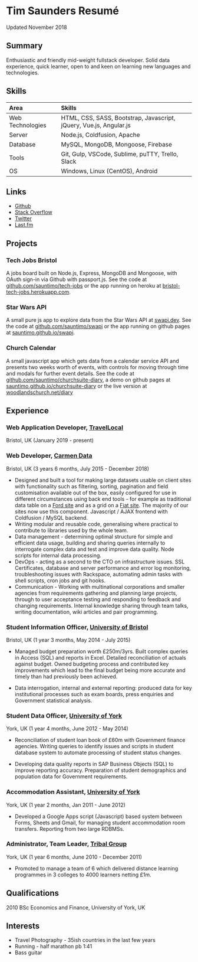 # Tim Saunders Resumé
Updated November 2018

## Summary
Enthusiastic and friendly mid-weight fullstack developer. Solid data experience, quick learner, open to and keen on learning new languages and technologies.

## Skills
| Area | Skills |
| :--- | :--- |
| Web Technologies | HTML, CSS, SASS, Bootstrap, Javascript, jQuery, Vue.js, Angular.js 
| Server | Node.js, Coldfusion, Apache |
| Database | MySQL, MongoDB, Mongoose, Firebase |
| Tools | Git, Gulp, VSCode, Sublime, puTTY, Trello, Slack |
| OS | Windows, Linux (CentOS), Android |

## Links
- [Github](https://github.com/sauntimo)
- [Stack Overflow](https://stackoverflow.com/users/4293734/sauntimo)
- [Twitter](https://twitter.com/sauntimo)
- [Last.fm](https://last.fm/user/sauntimo)

## Projects

### Tech Jobs Bristol 
A jobs board built on Node.js, Express, MongoDB and Mongoose, with OAuth sign-in via Github with passport.js. See the code at [github.com/sauntimo/tech-jobs](https://github.com/sauntimo/tech-jobs) or the app running on heroku at [bristol-tech-jobs.herokuapp.com](https://bristol-tech-jobs.herokuapp.com).

### Star Wars API
A small pure js app to explore data from the Star Wars API at [swapi.dev](https://swapi.dev). See the code at [github.com/sauntimo/swapi](https://github.com/sauntimo/swapi) or the app running on github pages at [sauntimo.github.io/swapi](https://sauntimo.github.io/swapi).

### Church Calendar 
A small javascript app which gets data from a calendar service API and presents two weeks worth of events, with controls for moving through time and modals for further event details. See the code at [github.com/sauntimo/churchsuite-diary](https://github.com/sauntimo/churchsuite-diary), a demo on github pages at [sauntimo.github.io/churchsuite-diary](https://sauntimo.github.io/churchsuite-diary) or the live version at [woodlandschurch.net/diary](https://www.woodlandschurch.net/diary)

## Experience

### Web Application Developer, [TravelLocal](https://travellocal.com)
Bristol, UK (January 2019 - present)

### Web Developer, [Carmen Data](http://carmendata.co.uk) 
Bristol, UK (3 years 6 months, July 2015 - December 2018)

 -  Designed and built a tool for making large datasets usable on client sites with functionality such as filtering, sorting, pagination and field customisation available out of the box, easily configured for use in different circumstances using back end tools - for example as traditional data table on a [Ford site](https://ford-quote.uk/bch/finder/) and as a grid on a [Fiat site](https://fiat-fleet.co.uk/compare/build/model/). The majority of our sites now use this component. Javascript / AJAX frontend with Coldfusion / MySQL backend.
-   Writing modular and reusable code, generalising where practical to contribute to libraries used by the whole team.
-  Data management - determining optimal structure for simple and efficient data usage, building and sharing queries internally to interrogate complex data and test and improve data quality. Node scripts for internal data processing.  
-  DevOps - acting as a second to the CTO on infrastructure issues. SSL Certificates, database and server performance and error log monitoring, troubleshooting issues with Rackspace, automating admin tasks with shell scripts, cron jobs and git hooks.
- Communication - Working with multinational corporations and smaller agencies from requirements gathering and planning large projects, through to user acceptance testing and responding to feedback and changing requirements. Internal knowledge sharing through team talks, writing documentation, wiki articles and pair programming.

### Student Information Officer, [University of Bristol](https://bristol.ac.uk)
Bristol, UK (1 year 3 months, May 2014 - July 2015) 

-   Managed budget preparation worth £250m/3yrs. Built complex queries in Access (SQL) and reports in Excel. Detailed reconciliation of actuals against budget. Owned budgeting process and contributed key improvements which lead to the final budget being more accurate and timely than had previously been achieved.
    
-   Data interrogation, internal and external reporting: produced data for key institutional processes such as exam boards, press enquiries and Government statistical analysis.

### Student Data Officer, [University of York](https://york.ac.uk)

York, UK (1 year 4 months, June 2012 - May 2014)

-   Reconciliation of student loan book of £60m with Government finance agencies. Writing queries to identify issues and scripts in student database system to automate processing of student status changes.
    
-   Developing data quality reports in SAP Business Objects (SQL) to improve reporting accuracy. Preparation of student demographics and population data for Government requirements.

### Accommodation Assistant, [University of York](https://york.ac.uk)
York, UK (1 year 2 months, Jan 2011 - June 2012)

-   Developed a Google Apps script (Javascript) based system between Forms, Sheets and Gmail, for managing student accommodation room transfers. Reporting from two large RDBMSs.

### Administrator, Team Leader, [Tribal Group](https://tribalgroup.com)

York, UK (1 year 6 months, June 2010 - December 2011)

-   Promoted to manage a team of 6 which delivered distance learning programmes in 3 colleges to 4000 learners netting £1m.

## Qualifications
2010 BSc Economics and Finance, University of York, UK

## Interests

 - Travel Photography - 35ish countries in the last few years 
 - Running - half marathon pb 1:41
 - Bass guitar
